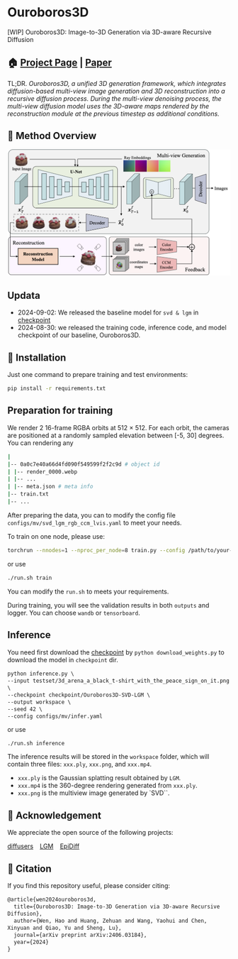 # Ouroboros3D

[WIP] Ouroboros3D: Image-to-3D Generation via 3D-aware Recursive Diffusion

## 🏠 [Project Page](https://costwen.github.io/Ouroboros3D/) | [Paper](https://arxiv.org/abs/2406.03184)

TL;DR. _Ouroboros3D, a unified 3D generation framework, which integrates diffusion-based multi-view image generation and 3D reconstruction into a recursive diffusion process. During the multi-view denoising process, the multi-view diffusion model uses the 3D-aware maps rendered by the reconstruction module at the previous timestep as additional conditions._

## 🔨 Method Overview

![img:pipeline](assets/overview.png)

## Updata
- 2024-09-02: We released the baseline model for `svd & lgm` in [checkpoint](https://huggingface.co/huanngzh/Ouroboros3D-SVD-LGM)
- 2024-08-30: we released the training code, inference code, and model checkpoint of our baseline, Ouroboros3D.

## 🔧 Installation

Just one command to prepare training and test environments:
```Bash
pip install -r requirements.txt
```

## Preparation for training

We render 2 16-frame RGBA orbits at 512 × 512. For each orbit, the cameras are
positioned at a randomly sampled elevation between [-5, 30] degrees. You can rendering any 

```Bash
|
|-- 0a0c7e40a66d4fd090f549599f2f2c9d # object id
| |-- render_0000.webp
| |-- ...
| |-- meta.json # meta info
|-- train.txt
|-- ...
```


After preparing the data, you can to modify the config file `configs/mv/svd_lgm_rgb_ccm_lvis.yaml` to meet your needs.

To train on one node, please use:
```Bash
torchrun --nnodes=1 --nproc_per_node=8 train.py --config /path/to/your-config.yaml
```
or use 

```Bash
./run.sh train
```

You can modify the `run.sh` to meets your requirements.

During training, you will see the validation results in both `outputs` and logger. You can choose `wandb` or `tensorboard`.

## Inference

You need first download the [checkpoint](https://huggingface.co/huanngzh/Ouroboros3D-SVD-LGM) by `python download_weights.py` to download the model in `checkpoint` dir.

```
python inference.py \
--input testset/3d_arena_a_black_t-shirt_with_the_peace_sign_on_it.png \
--checkpoint checkpoint/Ouroboros3D-SVD-LGM \
--output workspace \
--seed 42 \
--config configs/mv/infer.yaml
```

or use 

```Bash
./run.sh inference
```

The inference results will be stored in the `workspace` folder, which will contain three files: `xxx.ply`, `xxx.png`, and `xxx.mp4`.

- `xxx.ply` is the Gaussian splatting result obtained by `LGM`.
- `xxx.mp4` is the 360-degree rendering generated from `xxx.ply`.
- `xxx.png` is the multiview image generated by `SVD``.

## 🤝 Acknowledgement

We appreciate the open source of the following projects:

[diffusers](https://github.com/huggingface/diffusers) &#8194;
[LGM](https://github.com/3DTopia/LGM) &#8194;
[EpiDiff](https://github.com/huanngzh/EpiDiff)

## 📎 Citation

If you find this repository useful, please consider citing:

```
@article{wen2024ouroboros3d,
  title={Ouroboros3D: Image-to-3D Generation via 3D-aware Recursive Diffusion},
  author={Wen, Hao and Huang, Zehuan and Wang, Yaohui and Chen, Xinyuan and Qiao, Yu and Sheng, Lu},
  journal={arXiv preprint arXiv:2406.03184},
  year={2024}
}
```
